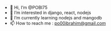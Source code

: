 - 👋 Hi, I’m @POBI75
- 👀 I’m interested in django, react, nodejs
- 🌱 I’m currently learning nodejs and mangodb
- 📫 How to reach me : po00ibrahim@gmail.com 

<!---
POBI75/POBI75 is a ✨ special ✨ repository because its `README.md` (this file) appears on your GitHub profile.
You can click the Preview link to take a look at your changes.
--->
